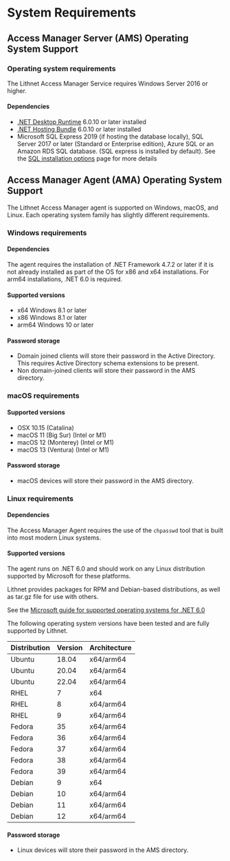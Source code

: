 # System Requirements

## Access Manager Server (AMS) Operating System Support

### Operating system requirements

The Lithnet Access Manager Service requires Windows Server 2016 or higher.

#### Dependencies

* [.NET Desktop Runtime](https://dotnet.microsoft.com/download/dotnet-core/6.0/runtime) 6.0.10 or later installed
* [.NET Hosting Bundle](https://dotnet.microsoft.com/download/dotnet-core/6.0/runtime) 6.0.10 or later installed
* Microsoft SQL Express 2019 (if hosting the database locally), SQL Server 2017 or later (Standard or Enterprise edition), Azure SQL or an Amazon RDS SQL database. (SQL express is installed by default). See the [SQL installation options](installing-the-access-manager-server/sql-installation-options.md) page for more details

## Access Manager Agent (AMA) Operating System Support

The Lithnet Access Manager agent is supported on Windows, macOS, and Linux. Each operating system family has slightly different requirements.

### Windows requirements

#### Dependencies

The agent requires the installation of .NET Framework 4.7.2 or later if it is not already installed as part of the OS for x86 and x64 installations. For arm64 installations, .NET 6.0 is required.

#### Supported versions

* x64 Windows 8.1 or later
* x86 Windows 8.1 or later
* arm64 Windows 10 or later

#### Password storage

* Domain joined clients will store their password in the Active Directory. This requires Active Directory schema extensions to be present.
* Non domain-joined clients will store their password in the AMS directory.

### macOS requirements

#### Supported versions

* OSX 10.15 (Catalina)
* macOS 11 (Big Sur) (Intel or M1)
* macOS 12 (Monterey) (Intel or M1)
* macOS 13 (Ventura) (Intel or M1)

#### Password storage

* macOS devices will store their password in the AMS directory.

### Linux requirements

#### Dependencies

The Access Manager Agent requires the use of the `chpasswd` tool that is built into most modern Linux systems.

#### Supported versions

The agent runs on .NET 6.0 and should work on any Linux distribution supported by Microsoft for these platforms.

Lithnet provides packages for RPM and Debian-based distributions, as well as tar.gz file for use with others.

See the [Microsoft guide for supported operating systems for .NET 6.0](https://github.com/dotnet/core/blob/main/release-notes/6.0/supported-os.md)

The following operating system versions have been tested and are fully supported by Lithnet.

| Distribution | Version | Architecture |
| ------------ | ------- | ------------ |
| Ubuntu       | 18.04   | x64/arm64    |
| Ubuntu       | 20.04   | x64/arm64    |
| Ubuntu       | 22.04   | x64/arm64    |
| RHEL         | 7       | x64          |
| RHEL         | 8       | x64/arm64    |
| RHEL         | 9       | x64/arm64    |
| Fedora       | 35      | x64/arm64    |
| Fedora       | 36      | x64/arm64    |
| Fedora       | 37      | x64/arm64    |
| Fedora       | 38      | x64/arm64    |
| Fedora       | 39      | x64/arm64    |
| Debian       | 9       | x64          |
| Debian       | 10      | x64/arm64    |
| Debian       | 11      | x64/arm64    |
| Debian       | 12      | x64/arm64    |

#### Password storage

* Linux devices will store their password in the AMS directory.
